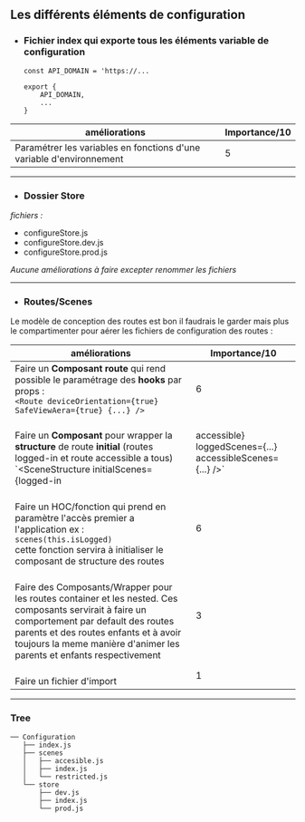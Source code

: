 ## Les différents éléments de configuration

- ### Fichier index qui exporte tous les éléments variable de configuration
      const API_DOMAIN = 'https://...

      export {
          API_DOMAIN,
          ...
      }

| améliorations | Importance/10 |
|--|--|
| Paramétrer les variables en fonctions d'une variable d'environnement | 5 |
---
- ### Dossier Store
*fichiers :*
  - configureStore.js
  - configureStore.dev.js
  - configureStore.prod.js
 
*Aucune améliorations à faire excepter renommer les fichiers*

---
- ### Routes/Scenes

Le modèle de conception des routes est bon il faudrais le garder mais plus le compartimenter pour aérer les fichiers de configuration des routes :

| améliorations | Importance/10 |
|--|--|
| Faire un **Composant route** qui rend possible le paramétrage des **hooks** par props : <br/>`<Route deviceOrientation={true} SafeViewAera={true} {...} />` | 6 |
|<br/> Faire un **Composant** pour wrapper la **structure** de route **initial** (routes logged-in et route accessible a tous) <br/> `<SceneStructure initialScenes={logged-in|accessible} loggedScenes={...} accessibleScenes={...} />`| 6 |
| <br/>Faire un HOC/fonction qui prend en paramètre l'accès premier a l'application ex :<br/>`scenes(this.isLogged)`<br/>cette fonction servira à initialiser le composant de structure des routes  | 6 |
|<br/>Faire des Composants/Wrapper pour les routes container et les nested. Ces composants servirait à faire un comportement par default des routes parents et des routes enfants et à avoir toujours la meme manière d'animer les parents et enfants respectivement | 3 |
|<br/>Faire un fichier d'import | 1 |
---
### Tree
    ── Configuration
       ├── index.js
       ├── scenes
       │   ├── accesible.js 
       │   ├── index.js 
       │   └── restricted.js 
       └── store
           ├── dev.js
           ├── index.js
           └── prod.js